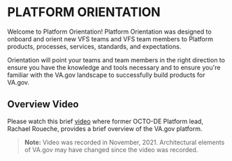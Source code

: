 # PLATFORM ORIENTATION
Welcome to Platform Orientation! Platform Orientation was designed to onboard and orient new VFS teams and VFS team members to Platform products, processes, services, standards, and expectations.

Orientation will point your teams and team members in the right direction to ensure you have the knowledge and tools necessary and to ensure you're familiar with the VA.gov landscape to successfully build products for VA.gov.
## Overview Video
Please watch this brief [video](https://www.youtube.com/embed/0cc-VdfI4Q8) where former OCTO-DE Platform lead, Rachael Roueche, provides a brief overview of the VA.gov platform.

> **Note:** Video was recorded in November, 2021. Architectural elements of VA.gov may have changed since the video was recorded.

